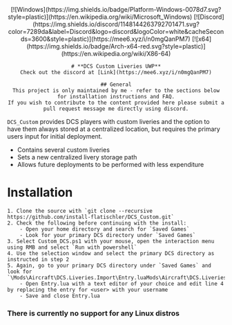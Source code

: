 <div align="center">
   [![Windows](https://img.shields.io/badge/Platform-Windows-0078d7.svg?style=plastic)](https://en.wikipedia.org/wiki/Microsoft_Windows)
   [![Discord](https://img.shields.io/discord/1148144263792701471.svg?color=7289da&label=Discord&logo=discord&logoColor=white&cacheSeconds=3600&style=plastic)](https://mee6.xyz/i/n0mgQanPM7)
   [![x64](https://img.shields.io/badge/Arch-x64-red.svg?style=plastic)](https://en.wikipedia.org/wiki/X86-64)

	# **DCS Custom Liveries UWP**
	Check out the discord at [Link](https://mee6.xyz/i/n0mgQanPM7)
	
	## General
	This project is only maintained by me - refer to the sections below for installation instructions and FAQ.
	If you wish to contribute to the content provided here please submit a pull request message me directly using discord.
</div>

`DCS_Custom` provides DCS players with custom liveries and the option to have them always stored at a centralized location, but requires the primary users input for initial deployment.
- Contains several custom liveries
- Sets a new centralized livery storage path
- Allows future deployments to be performed with less expenditure

# Installation
	1. Clone the source with `git clone --recursive https://github.com/install-flatischler/DCS_Custom.git`
	2. Check the following before continuing with the install:
		- Open your home directory and search for `Saved Games`
		- Look for your primary DCS directory under `Saved Games`
	3. Select Custom_DCS.ps1 with your mouse, open the interaction menu using RMB and select `Run with powershell`
	4. Use the selection window and select the primary DCS directory as instructed in step 2
	5. Again, go to your primary DCS directory under `Saved Games` and look for `\Mods\Aircraft\DCS.Liveries.Import\Entry.luaMods\Aircraft\DCS.Liveries.Import
		- Open Entry.lua with a text editor of your choice and edit line 4 by replacing the entry for <user> with your username
		- Save and close Entry.lua

### There is currently no support for any Linux distros